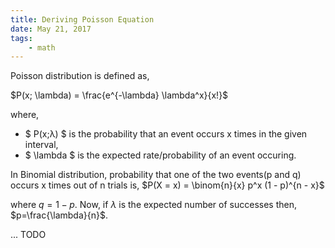 ```yaml
---
title: Deriving Poisson Equation
date: May 21, 2017
tags:
    - math
---
```


Poisson distribution is defined as,

$P(x; \lambda) = \frac{e^{-\lambda} \lambda^x}{x!}$

where,

* $ P(x;λ) $ is the probability that an event occurs x
times in the given interval,
* $ \lambda $ is the expected rate/probability of an event occuring.


In Binomial distribution, probability that one of the two events(p and q) occurs x times out of n trials is,
$P(X = x) = \binom{n}{x} p^x (1 - p)^{n - x}$

where $q=1−p$. Now, if $\lambda$ is the expected number of successes then, $p=\frac{\lambda}{n}$.


... TODO

